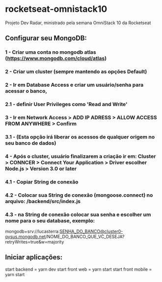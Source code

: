# rocketseat-omnistack10
Projeto Dev Radar, ministrado pela semana OmniStack 10 da Rocketseat

## Configurar seu MongoDB:

### 1 - Criar uma conta no mongodb atlas (https://www.mongodb.com/cloud/atlas)
### 2 - Criar um cluster (sempre mantendo as opções Default)
### 2 -  Ir em Database Access e criar um usuário/senha para acessar o banco, 
### 2.1 - definir User Privileges como 'Read and Write'
### 3 - Ir em Network Access > ADD IP ADRESS > ALLOW ACCESS FROM ANYWHERE > Confirm
### 3.1 - (Esta opção irá liberar os acessos de qualquer origem no seu banco de dados)
### 4 - Após o cluster, usuário finalizarem a criação ir em: Cluster > CONNCER > Connect Your Application > Driver escolher Node.js > Version 3.0 or later
### 4.1 - Copiar String de conexão 
### 4.2 - Colocar sua String de conexão (mongoose.connect) no arquivo: /backend/src/index.js

### 4.3 - na String de conexão colocar sua senha e escolher um nome para o seu database, exemplo:
mongodb+srv://lucasterra:SENHA_DO_BANCO@cluster0-qysus.mongodb.net/NOME_DO_BANCO_QUE_VC_DESEJA?retryWrites=true&w=majority

## Iniciar aplicações:

start backend = yarn dev
start front web = yarn start
start front mobile = yarn start

